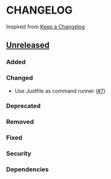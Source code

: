 # CHANGELOG
Inspired from [Keep a Changelog](https://keepachangelog.com/en/1.0.0/)

## [Unreleased]
### Added
### Changed
- Use Justfile as command runner ([#7](https://github.com/MechanicalFlower/godot-template/pull/7))
### Deprecated
### Removed
### Fixed
### Security
### Dependencies

[Unreleased]: https://github.com/MechanicalFlower/godot-template/compare/0.1.0...HEAD
